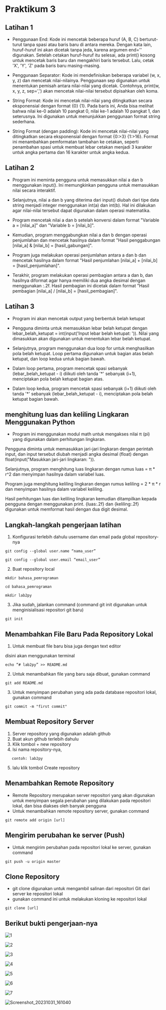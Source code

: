 # Praktikum 3

## Latihan 1

- Penggunaan End:
  Kode ini mencetak beberapa huruf (A, B, C) berturut-turut tanpa spasi atau baris baru di antara mereka. Dengan kata lain, huruf-huruf ini akan dicetak tanpa jeda, karena argumen end='' digunakan. Setelah cetakan huruf-huruf itu selesai, ada print() kosong untuk mencetak baris baru dan mengakhiri baris tersebut. Lalu, cetak 'X', 'Y', 'Z' pada baris baru masing-masing.

- Penggunaan Separator: Kode ini mendefinisikan beberapa variabel (w, x, y, z) dan mencetak nilai-nilainya. Penggunaan sep digunakan untuk menentukan pemisah antara nilai-nilai yang dicetak. Contohnya, print(w, x, y, z, sep=',') akan mencetak nilai-nilai tersebut dipisahkan oleh koma.

- String Format: Kode ini mencetak nilai-nilai yang ditingkatkan secara eksponensial dengan format {0} {1}. Pada baris ini, Anda bisa melihat bahwa nilai ke-0 adalah 10 pangkat 0, nilai ke-1 adalah 10 pangkat 1, dan seterusnya. Ini digunakan untuk menunjukkan penggunaan format string sederhana.

- String Format (dengan padding): Kode ini mencetak nilai-nilai yang ditingkatkan secara eksponensial dengan format {0:>3} {1:>16}. Format ini menambahkan pemformatan tambahan ke cetakan, seperti penambahan spasi untuk membuat lebar cetakan menjadi 3 karakter untuk angka pertama dan 16 karakter untuk angka kedua.

## Latihan 2

- Program ini meminta pengguna untuk memasukkan nilai a dan b menggunakan input(). Ini memungkinkan pengguna untuk memasukkan nilai secara interaktif.

- Selanjutnya, nilai a dan b yang diterima dari input() diubah dari tipe data string menjadi integer menggunakan int(a) dan int(b). Hal ini dilakukan agar nilai-nilai tersebut dapat digunakan dalam operasi matematika.

- Program mencetak nilai a dan b setelah konversi dalam format "Variable a = [nilai_a]" dan "Variable b = [nilai_b]".

- Kemudian, program menggabungkan nilai a dan b dengan operasi penjumlahan dan mencetak hasilnya dalam format "Hasil penggabungan [nilai_a] & [nilai_b] = [hasil_gabungan]".

- Program juga melakukan operasi penjumlahan antara a dan b dan mencetak hasilnya dalam format "Hasil penjumlahan [nilai_a] + [nilai_b] = [hasil_penjumlahan]".

- Terakhir, program melakukan operasi pembagian antara a dan b, dan hasilnya diformat agar hanya memiliki dua angka desimal dengan menggunakan :.2f. Hasil pembagian ini dicetak dalam format "Hasil pembagian [nilai_a] / [nilai_b] = [hasil_pembagian]".

## Latihan 3

- Program ini akan mencetak output yang berbentuk belah ketupat

- Pengguna diminta untuk memasukkan lebar belah ketupat dengan lebar_belah_ketupat = int(input('Input lebar belah ketupat: ')). Nilai yang dimasukkan akan digunakan untuk menentukan lebar belah ketupat.

- Selanjutnya, program menggunakan dua loop for untuk menghasilkan pola belah ketupat. Loop pertama digunakan untuk bagian atas belah ketupat, dan loop kedua untuk bagian bawah.

- Dalam loop pertama, program mencetak spasi sebanyak (lebar_belah_ketupat - i) diikuti oleh tanda '\*' sebanyak (i+1), menciptakan pola belah ketupat bagian atas.

- Dalam loop kedua, program mencetak spasi sebanyak (i+1) diikuti oleh tanda '\*' sebanyak (lebar_belah_ketupat - i), menciptakan pola belah ketupat bagian bawah.

## menghitung luas dan keliling Lingkaran Menggunakan Python

- Program ini menggunakan modul math untuk mengakses nilai π (pi) yang digunakan dalam perhitungan lingkaran.

Pengguna diminta untuk memasukkan jari-jari lingkaran dengan perintah input, dan input tersebut diubah menjadi angka desimal (float) dengan float(input("Masukkan jari-jari lingkaran: ")).

Selanjutnya, program menghitung luas lingkaran dengan rumus luas = π * r^2 dan menyimpan hasilnya dalam variabel luas.

Program juga menghitung keliling lingkaran dengan rumus keliling = 2 * π * r dan menyimpan hasilnya dalam variabel keliling.

Hasil perhitungan luas dan keliling lingkaran kemudian ditampilkan kepada pengguna dengan menggunakan print. {luas:.2f} dan {keliling:.2f} digunakan untuk memformat hasil dengan dua digit desimal.

## Langkah-langkah pengerjaan latihan

1. Konfigurasi terlebih dahulu username dan email pada global repository-nya

```
git config --global user.name “nama_user”
```

```
git config --global user.email “email_user”
```

2. Buat repository local

```
mkdir bahasa_pemrograman
```

```
cd bahasa_pemrograman
```

```
mkdir lab2py
```

3. Jika sudah, jalankan command (command git init digunakan untuk menginisialisasi repositori git baru)

```
git init
```

## Menambahkan File Baru Pada Repository Lokal

1. Untuk membuat file baru bisa juga dengan text editor

disini akan menggunakan terminal

```
echo “# lab2py” >> README.md
```

2. Untuk menambahkan file yang baru saja dibuat, gunakan command

```
git add README.md
```

3. Untuk menyimpan perubahan yang ada pada database repositori
   lokal, gunakan command

```
git commit -m "first commit"
```

## Membuat Repository Server

1. Server repository yang digunakan adalah github
2. Buat akun github terlebih dahulu
3. Klik tombol + new repository
4. Isi nama repository-nya,

```
   contoh: lab2py
```

5. lalu klik tombol Create repository

## Menambahkan Remote Repository

- Remote Repository merupakan server repositori yang akan digunakan untuk menyimpan segala perubahan yang dilakukan pada repositori lokal, dan bisa diakses oleh banyak pengguna
- Untuk menambahkan remote repository server, gunakan command

```
git remote add origin [url]
```

## Mengirim perubahan ke server (Push)

- Untuk mengirim perubahan pada repositori lokal ke server, gunakan command

```
git push -u origin master
```

## Clone Repository

- git clone digunakan untuk mengambil salinan dari repositori Git dari server ke repositori lokal
- gunakan command ini untuk melakukan kloning ke repositori lokal

```
git clone [url]
```

## Berikut bukti pengerjaan-nya

![1](https://github.com/ficzclay/praktikum3/assets/148204078/5b99929b-fa7d-434c-a38d-3f644de628b2)

![2](https://github.com/ficzclay/praktikum3/assets/148204078/798b87a9-239a-438a-a087-d436ed43110a)

![3](https://github.com/ficzclay/praktikum3/assets/148204078/4e907d2c-3899-41be-95c2-63163a27e515)

![4](https://github.com/ficzclay/praktikum3/assets/148204078/add9031c-b2dc-4291-8019-8d0e775df3c8)

![5](https://github.com/ficzclay/praktikum3/assets/148204078/c2578ce8-58fd-49c1-9a8a-e89cb34db76c)

![6](https://github.com/ficzclay/praktikum3/assets/148204078/ca54a659-9e4d-499c-bb66-3792a4a5b29d)

![7](https://github.com/ficzclay/praktikum3/assets/148204078/a3c20e39-4bfa-4ffe-9f2f-74313523e055)

![Screenshot_20231031_161040](https://github.com/ficzclay/praktikum3/assets/148204078/8207697b-408c-4f13-8191-68e8017c4cb0)
